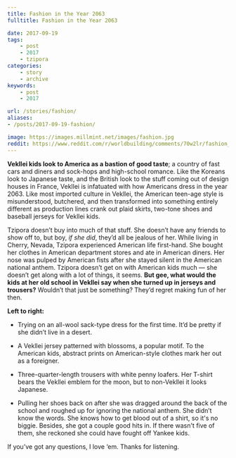 ```yaml
---
title: Fashion in the Year 2063
fulltitle: Fashion in the Year 2063

date: 2017-09-19
tags:
    - post
    - 2017
    - tzipora
categories:
    - story
    - archive
keywords:
    - post
    - 2017

url: /stories/fashion/
aliases:
- /posts/2017-09-19-fashion/

image: https://images.millmint.net/images/fashion.jpg
reddit: https://www.reddit.com/r/worldbuilding/comments/70w2lr/fashion_in_the_year_2063_vekllei/
---
```


**Vekllei kids look to America as a bastion of good taste**; a country of fast cars and diners and sock-hops and high-school romance. Like the Koreans look to Japanese taste, and the British look to the stuff coming out of design houses in France, Vekllei is infatuated with how Americans dress in the year 2063. Like most imported culture in Vekllei, the American teen-age style is misunderstood, butchered, and then transformed into something entirely different as production lines crank out plaid skirts, two-tone shoes and baseball jerseys for Vekllei kids.

Tzipora doesn’t buy into much of that stuff. She doesn’t have any friends to show off to, but boy, *if she did*, they’d all be jealous of her. While living in Cherry, Nevada, Tzipora experienced American life first-hand. She bought her clothes in American department stores and ate in American diners. Her nose was pulped by American fists after she stayed silent in the American national anthem. Tzipora doesn’t get on with American kids much  —  she doesn’t get along with a lot of things, it seems. **But gee, what would the kids at her old school in Vekllei say when she turned up in jerseys and trousers?** Wouldn’t that just be something? They’d regret making fun of her then.

**Left to right:**

* Trying on an all-wool sack-type dress for the first time. It’d be pretty if she didn’t live in a desert.

* A Vekllei jersey patterned with blossoms, a popular motif. To the American kids, abstract prints on American-style clothes mark her out as a foreigner.

* Three-quarter-length trousers with white penny loafers. Her T-shirt bears the Vekllei emblem for the moon, but to non-Vekllei it looks Japanese.

* Pulling her shoes back on after she was dragged around the back of the school and roughed up for ignoring the national anthem. She didn’t know the words. She knows how to get blood out of a shirt, so it's no biggie. Besides, she got a couple good hits in. If there wasn't five of them, she reckoned she could have fought off Yankee kids.

If you’ve got any questions, I love ‘em. Thanks for listening.
